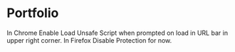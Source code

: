 # Portfolio

In Chrome Enable Load Unsafe Script when prompted on load in URL bar in upper right corner.
In Firefox Disable Protection for now.
